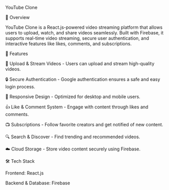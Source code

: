 YouTube Clone

🌟 Overview

YouTube Clone is a React.js-powered video streaming platform that allows users to upload, watch, and share videos seamlessly. Built with Firebase, it supports real-time video streaming, secure user authentication, and interactive features like likes, comments, and subscriptions.

🚀 Features

🎥 Upload & Stream Videos - Users can upload and stream high-quality videos.

🔒 Secure Authentication - Google authentication ensures a safe and easy login process.

📱 Responsive Design - Optimized for desktop and mobile users.

👍 Like & Comment System - Engage with content through likes and comments.

📺 Subscriptions - Follow favorite creators and get notified of new content.

🔍 Search & Discover - Find trending and recommended videos.

☁️ Cloud Storage - Store video content securely using Firebase.

🛠️ Tech Stack

Frontend: React.js

Backend & Database: Firebase

